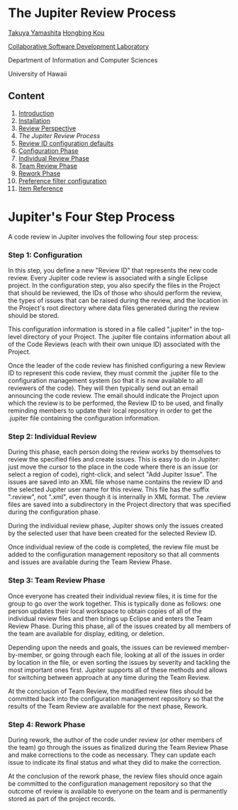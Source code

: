 # The Jupiter Review Process #
[Takuya Yamashita](http://csdl.ics.hawaii.edu/Members/TakuyaYamashita.html) [Hongbing Kou](http://csdl.ics.hawaii.edu/~hongbing)

[Collaborative Software Development Laboratory](http://csdl.ics.hawaii.edu/)

Department of Information and Computer Sciences

University of Hawaii

## Content ##
  1. [Introduction](JupiterUserGuide.md)
  1. [Installation](InstallationGuide.md)
  1. [Review Perspective](ReviewPerspective.md)
  1. _The Jupiter Review Process_
  1. [Review ID configuration defaults](ReviewConfiguration.md)
  1. [Configuration Phase](ReviewConfiguration.md)
  1. [Individual Review Phase](IndividualReviewPhase.md)
  1. [Team Review Phase](TeamReviewPhase.md)
  1. [Rework Phase](ReworkPhase.md)
  1. [Preference filter configuration](PreferenceFilter.md)
  1. [Item Reference](ItemReference.md)

# Jupiter's Four Step Process #
A code review in Jupiter involves the following four step process:

### Step 1: Configuration ###
In this step, you define a new "Review ID" that represents the new code review.  Every Jupiter code review is associated with a single Eclipse project.  In the configuration step, you also specify the files in the Project that should be reviewed, the IDs of those who should perform the review, the types of issues that can be raised during the review, and the location in the Project's root directory where data files generated during the review should be stored.

This configuration information is stored in a file called ".jupiter" in the top-level directory of your Project.  The .jupiter file contains information about all of the Code Reviews (each with their own unique ID) associated with the Project.

Once the leader of the code review has finished configuring a new Review ID to represent this code review, they must commit the .jupiter file to the configuration management system (so that it is now available to all reviewers of the code).  They will then typically send out an email announcing the code review.  The email should indicate the Project upon which the review is to be performed, the Review ID to be used, and finally reminding members to update their local repository in order to get the .jupiter file containing the configuration information.


### Step 2: Individual Review ###
During this phase, each person doing the review works by themselves to review the specified files and create issues.  This is easy to do in Jupiter: just move the cursor to the place in the code where there is an issue (or select a region of code), right-click, and select "Add Jupiter Issue".   The issues are saved into an XML file whose name contains the review ID and the selected Jupiter user name for this review.  This file has the suffix ".review", not ".xml", even though it is internally in XML format. The .review files are saved into a subdirectory in the Project directory that was specified during the configuration phase.

During the individual review phase, Jupiter shows only the issues created by the selected user that have been created for the selected Review ID.

Once individual review of the code is completed, the review file must be added to the configuration management repository so that all comments and issues are available during the Team Review Phase.

### Step 3: Team Review Phase ###
Once everyone has created their individual review files, it is time for the group to go over the work together. This is typically done as follows: one person updates their local workspace to obtain copies of all of the individual review files and then brings up Eclipse and enters the Team Review Phase.  During this phase, all of the issues created by all members of the team are available for display, editing, or deletion.

Depending upon the needs and goals, the issues can be reviewed member-by-member, or going through each file, looking at all of the issues in order by location in the file, or even sorting the issues by severity and tackling the most important ones first.  Jupiter supports all of these methods and allows for switching between approach at any time during the Team Review.

At the conclusion of Team Review, the modified review files should be committed back into the configuration management repository so that the results of the Team Review are available for the next phase, Rework.

### Step 4: Rework Phase ###
During rework, the author of the code under review (or other members of the team) go through the issues as finalized during the Team Review Phase and make corrections to the code as necessary.  They can update each issue to indicate its final status and what they did to make the correction.

At the conclusion of the rework phase, the review files should once again be committed to the configuration management repository so that the outcome of review is available to everyone on the team and is permanently stored as part of the project records.
